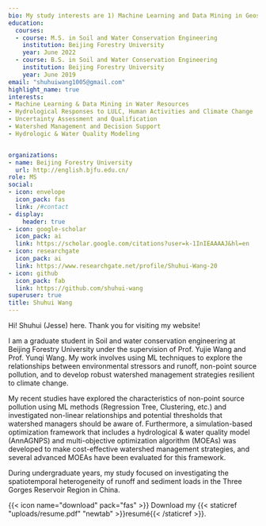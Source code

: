 ```yaml
---
bio: My study interests are 1) Machine Learning and Data Mining in Geosciences & remote sensing (e.g., simulation-based optimization framework, fuzzy programming, surrogate modeling); 2) Development of robust watershed management strategies and decision support; 3）Hydrological responses to LULC, human activities and climate change; 4) Hydrological/ waters quality (HWQ) models
education:
  courses:
  - course: M.S. in Soil and Water Conservation Engineering
    institution: Beijing Forestry University
    year: June 2022
  - course: B.S. in Soil and Water Conservation Engineering
    institution: Beijing Forestry University
    year: June 2019
email: "shuhuiwang1005@gmail.com"
highlight_name: true
interests:
- Machine Learning & Data Mining in Water Resources
- Hydrological Responses to LULC, Human Activities and Climate Change 
- Uncertainty Assessment and Qualification 
- Watershed Management and Decision Support
- Hydrologic & Water Quality Modeling


organizations:
- name: Beijing Forestry University
  url: http://english.bjfu.edu.cn/
role: MS
social:
- icon: envelope
  icon_pack: fas
  link: /#contact
- display:
    header: true
- icon: google-scholar
  icon_pack: ai
  link: https://scholar.google.com/citations?user=k-1InIEAAAAJ&hl=en
- icon: researchgate
  icon_pack: ai
  link: https://www.researchgate.net/profile/Shuhui-Wang-20
- icon: github
  icon_pack: fab
  link: https://github.com/shuhui-wang
superuser: true
title: Shuhui Wang
---
```


Hi! Shuhui (Jesse) here. Thank you for visiting my website!

I am a graduate student in Soil and water conservation engineering at Beijing Forestry University under the supervision of Prof. Yujie Wang and Prof. Yunqi Wang. My work involves using ML techniques to explore the relationships between environmental stressors and runoff, non-point source pollution, and to develop robust watershed management strategies resilient to climate change. 

My recent studies have explored the characteristics of non-point source pollution using ML methods (Regression Tree, Clustering, etc.) and investigated non-linear relationships and potential thresholds that watershed managers should be aware of. Furthermore, a simulation-based optimization framework that includes a hydrological & water quality model (AnnAGNPS) and multi-objective optimization algorithm (MOEAs) was developed to make cost-effective watershed management strategies, and several advanced MOEAs have been evaluated for this framework.

During undergraduate years, my study focused on investigating the spatiotemporal heterogeneity of runoff and sediment loads in the Three Gorges Reservoir Region in China.






{{< icon name="download" pack="fas" >}} Download my {{< staticref "uploads/resume.pdf" "newtab" >}}resumé{{< /staticref >}}.
